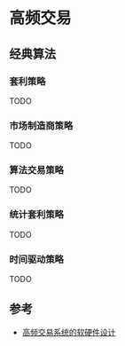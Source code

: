 # 高频交易



## 经典算法

### 套利策略

TODO

### 市场制造商策略

TODO

### 算法交易策略

TODO

### 统计套利策略

TODO

### 时间驱动策略

TODO



## 参考

- [高频交易系统的软硬件设计](https://zhuanlan.zhihu.com/p/112367557)
